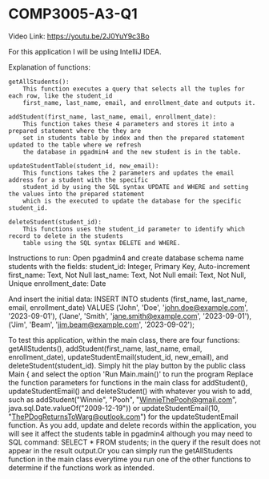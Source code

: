 # COMP3005-A3-Q1

Video Link: https://youtu.be/2J0YuY9c3Bo

For this application I will be using IntelliJ IDEA.

Explanation of functions:

    getAllStudents():
        This function executes a query that selects all the tuples for each row, like the student_id
        first_name, last_name, email, and enrollment_date and outputs it.

    addStudent(first_name, last_name, email, enrollment_date):
        This function takes these 4 parameters and stores it into a prepared statement where the they are
        set in students table by index and then the prepared statement updated to the table where we refresh
        the database in pgadmin4 and the new student is in the table.

    updateStudentTable(student_id, new_email):
        This functions takes the 2 parameters and updates the email address for a student with the specific
        student_id by using the SQL syntax UPDATE and WHERE and setting the values into the prepared statement
        which is the executed to update the database for the specific student_id.

    deleteStudent(student_id):
        This functions uses the student_id parameter to identify which record to delete in the students
        table using the SQL syntax DELETE and WHERE.

Instructions to run:
 Open pgadmin4 and create database schema name students with the fields:
    student_id: Integer, Primary Key, Auto-increment
    first_name: Text, Not Null
    last_name: Text, Not Null
    email: Text, Not Null, Unique
    enrollment_date: Date

And insert the initial data:
    INSERT INTO students (first_name, last_name, email, enrollment_date) VALUES
    ('John', 'Doe', 'john.doe@example.com', '2023-09-01'),
    ('Jane', 'Smith', 'jane.smith@example.com', '2023-09-01'),
    ('Jim', 'Beam', 'jim.beam@example.com', '2023-09-02');

To test this application, within the main class, there are four functions: getAllStudents(),
addStudent(first_name, last_name, email, enrollment_date), updateStudentEmail(student_id, new_email), and
deleteStudent(student_id).
Simply hit the play button by the public class Main { and select the option 'Run Main.main()' to run the program
Replace the function parameters for functions in the main class for addStudent(), updateStudentEmail() and deleteStudent()
with whatever you wish to add, such as addStudent("Winnie", "Pooh", "WinnieThePooh@gmail.com", java.sql.Date.valueOf("2009-12-19"))
or updateStudentEmail(10, "ThePDogReturnsToWarg@outlook.com") for the updateStudentEmail function.
As you add, update and delete records within the application, you will see it affect the students table in pgadmin4 although you may need to
SQL command: SELECT * FROM students; in the query if the result does not appear in the result output.Or you can simply run the
getAllStudents function in the main class everytime you run one of the other functions to determine if the functions work as intended.
